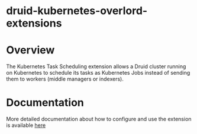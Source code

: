 <!--
  ~ Licensed to the Apache Software Foundation (ASF) under one
  ~ or more contributor license agreements.  See the NOTICE file
  ~ distributed with this work for additional information
  ~ regarding copyright ownership.  The ASF licenses this file
  ~ to you under the Apache License, Version 2.0 (the
  ~ "License"); you may not use this file except in compliance
  ~ with the License.  You may obtain a copy of the License at
  ~
  ~   http://www.apache.org/licenses/LICENSE-2.0
  ~
  ~ Unless required by applicable law or agreed to in writing,
  ~ software distributed under the License is distributed on an
  ~ "AS IS" BASIS, WITHOUT WARRANTIES OR CONDITIONS OF ANY
  ~ KIND, either express or implied.  See the License for the
  ~ specific language governing permissions and limitations
  ~ under the License.
  -->

druid-kubernetes-overlord-extensions
=============

Overview
=============
The Kubernetes Task Scheduling extension allows a Druid cluster running on Kubernetes to schedule
its tasks as Kubernetes Jobs instead of sending them to workers (middle managers or indexers).

Documentation
=============
More detailed documentation about how to configure and use the extension is available [here](../../docs/development/extensions-contrib/k8s-jobs.md)


